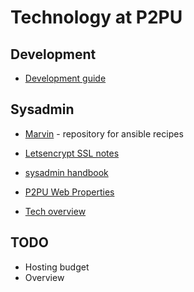 # Technology at P2PU

## Development

 - [Development guide](https://docs.google.com/document/d/1aoQ8leLNKbUdCN-SGWLNkZOfwOQ2kWKBV6H0hnwPQvQ/edit)

## Sysadmin

- [Marvin](https://github.com/p2pu/marvin) - repository for ansible recipes
- [Letsencrypt SSL notes](https://paper.dropbox.com/doc/Sysadmin-SSL-using-LetsEncrypt-UD0DKooiMMVWIiWM0gNmy)
- [sysadmin handbook](https://docs.google.com/document/d/1e8tZoo7BrZYygBEgirtBeK4wjJOdE2LvSkajgEOeojs/edit)
- [P2PU Web Properties](https://docs.google.com/document/d/18CO2yAvjD_mk8GbJUBlSyNtaRkFn3biInsyf0E8_PCA/edit)


- [Tech overview](https://docs.google.com/document/d/1A4ThUFPhXz6ErmU7iW8naenR27Jx3cClDYxGDAObb60/edit#heading=h.3w7j9bs8m76y)

## TODO
 - Hosting budget
 - Overview
